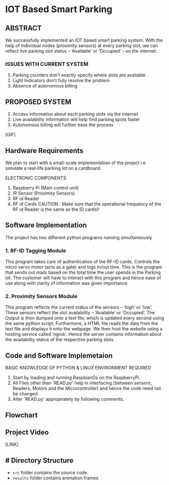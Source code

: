 # IOT Based Smart Parking

## ABSTRACT

We successfully implemented an IOT based smart parking system. With the help of individual nodes (proximity sensors) at every parking slot, we can reflect live parking slot status – ‘Available’ or ‘Occupied’ - on the internet.

### ISSUES WITH CURRENT SYSTEM

1. Parking counters don’t exactly specify where slots are available
2. Light Indicators don’t fully resolve the problem
3. Absence of autonomous billing

## PROPOSED SYSTEM

1. Access information about each parking slots via the internet
2. Live availability information will help find parking spots faster
3. Autonomous billing will further ease the process

[GIF]

## Hardware Requirements

We plan to start with a small-scale implementation of the project i.e. simulate a real-life parking lot on a cardboard.

ELECTRONIC COMPONENTS
1. Raspberry Pi (Main control unit)
2. IR Sensor (Proximity Sensors)
3. RF id Reader
4. RF id Cards
CAUTION : Make sure that the operational frequency of the RF id Reader is the same as the ID cards!!

## Software Implementation

The project has two different python programs running simultaneously

### 1. RF-ID Tagging Module
This program takes care of authentication of the RF-ID cards. Controls the micro servo motor (acts as a gate) and logs in/out time. This is the program that sends out mails based on the total time the user spends in the Parking lot. The customer will have to interact with this program and hence ease of use along with clarity of information was given importance.

### 2. Proximity Sensors Module
This program reflects the current status of the sensors – ‘high’ or ‘low’. These sensors reflect the slot availability – ‘Available’ or ‘Occupied’. The Output is then dumped onto a text file, which is updated every second using the same python script. Furthermore, a HTML file reads the data from the text file and displays it onto the webpage. We then host the website using a hosting service called ‘ngrok’. Hence the server contains information about the availability status of the respective parking slots.

## Code and Software Implemetaion

BASIC KNOWLEDGE OF PYTHON & LINUX ENVIRONMENT REQUIRED

1. Start by loading and running RaspbianOs on the RaspberryPi.
2. All Files other than 'READ.py' help in interfacing (between sensors, Readers, Motors and the Microcontroller) and hence the code need not be changed.
3. Alter 'READ.py' appropriately by following comments.

## Flowchart

## Project Video

[LINK]

## # Directory Structure
- ```src``` folder contains the source code. 
- ```results``` folder contains animation frames

